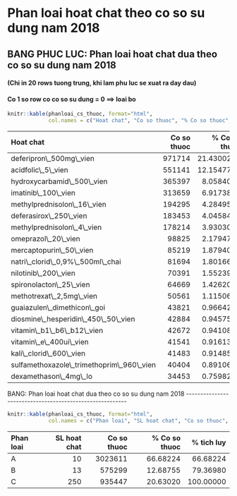 Phan loai hoat chat theo co so su dung nam 2018
===============================================

BANG PHUC LUC: Phan loai hoat chat dua theo co so su dung nam 2018
------------------------------------------------------------------

#### (Chi in 20 rows tuong trung, khi lam phu luc se xuat ra day dau)

#### Co 1 so row co co so su dung = 0 ==&gt; loai bo

``` r
knitr::kable(phanloai_cs_thuoc, format="html", 
             col.names = c("Hoat chat", "Co so thuoc", "% Co so thuoc", "% tich luy"))
```

<table>
<thead>
<tr>
<th style="text-align:left;">
Hoat chat
</th>
<th style="text-align:right;">
Co so thuoc
</th>
<th style="text-align:right;">
% Co so thuoc
</th>
<th style="text-align:right;">
% tich luy
</th>
</tr>
</thead>
<tbody>
<tr>
<td style="text-align:left;">
deferipron\_500mg\_vien
</td>
<td style="text-align:right;">
971714
</td>
<td style="text-align:right;">
21.4300286
</td>
<td style="text-align:right;">
21.43003
</td>
</tr>
<tr>
<td style="text-align:left;">
acidfolic\_5\_vien
</td>
<td style="text-align:right;">
551141
</td>
<td style="text-align:right;">
12.1547774
</td>
<td style="text-align:right;">
33.58481
</td>
</tr>
<tr>
<td style="text-align:left;">
hydroxycarbamid\_500\_vien
</td>
<td style="text-align:right;">
365397
</td>
<td style="text-align:right;">
8.0584083
</td>
<td style="text-align:right;">
41.64321
</td>
</tr>
<tr>
<td style="text-align:left;">
imatinib\_100\_vien
</td>
<td style="text-align:right;">
313659
</td>
<td style="text-align:right;">
6.9173865
</td>
<td style="text-align:right;">
48.56060
</td>
</tr>
<tr>
<td style="text-align:left;">
methylprednisolon\_16\_vien
</td>
<td style="text-align:right;">
194295
</td>
<td style="text-align:right;">
4.2849515
</td>
<td style="text-align:right;">
52.84555
</td>
</tr>
<tr>
<td style="text-align:left;">
deferasirox\_250\_vien
</td>
<td style="text-align:right;">
183453
</td>
<td style="text-align:right;">
4.0458438
</td>
<td style="text-align:right;">
56.89140
</td>
</tr>
<tr>
<td style="text-align:left;">
methylprednisolon\_4\_vien
</td>
<td style="text-align:right;">
178214
</td>
<td style="text-align:right;">
3.9303037
</td>
<td style="text-align:right;">
60.82170
</td>
</tr>
<tr>
<td style="text-align:left;">
omeprazol\_20\_vien
</td>
<td style="text-align:right;">
98825
</td>
<td style="text-align:right;">
2.1794711
</td>
<td style="text-align:right;">
63.00117
</td>
</tr>
<tr>
<td style="text-align:left;">
mercaptopurin\_50\_vien
</td>
<td style="text-align:right;">
85219
</td>
<td style="text-align:right;">
1.8794065
</td>
<td style="text-align:right;">
64.88058
</td>
</tr>
<tr>
<td style="text-align:left;">
natri\_clorid\_0,9%\_500ml\_chai
</td>
<td style="text-align:right;">
81694
</td>
<td style="text-align:right;">
1.8016667
</td>
<td style="text-align:right;">
66.68224
</td>
</tr>
<tr>
<td style="text-align:left;">
nilotinib\_200\_vien
</td>
<td style="text-align:right;">
70391
</td>
<td style="text-align:right;">
1.5523921
</td>
<td style="text-align:right;">
68.23464
</td>
</tr>
<tr>
<td style="text-align:left;">
spironolacton\_25\_vien
</td>
<td style="text-align:right;">
64669
</td>
<td style="text-align:right;">
1.4262000
</td>
<td style="text-align:right;">
69.66084
</td>
</tr>
<tr>
<td style="text-align:left;">
methotrexat\_2,5mg\_vien
</td>
<td style="text-align:right;">
50561
</td>
<td style="text-align:right;">
1.1150644
</td>
<td style="text-align:right;">
70.77590
</td>
</tr>
<tr>
<td style="text-align:left;">
guaiazulen\_dimethicon\_goi
</td>
<td style="text-align:right;">
43821
</td>
<td style="text-align:right;">
0.9664215
</td>
<td style="text-align:right;">
71.74232
</td>
</tr>
<tr>
<td style="text-align:left;">
diosmine\_hesperidin\_450\_50\_vien
</td>
<td style="text-align:right;">
42884
</td>
<td style="text-align:right;">
0.9457570
</td>
<td style="text-align:right;">
72.68808
</td>
</tr>
<tr>
<td style="text-align:left;">
vitamin\_b1\_b6\_b12\_vien
</td>
<td style="text-align:right;">
42672
</td>
<td style="text-align:right;">
0.9410816
</td>
<td style="text-align:right;">
73.62916
</td>
</tr>
<tr>
<td style="text-align:left;">
vitamin\_e\_400ui\_vien
</td>
<td style="text-align:right;">
41541
</td>
<td style="text-align:right;">
0.9161387
</td>
<td style="text-align:right;">
74.54530
</td>
</tr>
<tr>
<td style="text-align:left;">
kali\_clorid\_600\_vien
</td>
<td style="text-align:right;">
41483
</td>
<td style="text-align:right;">
0.9148596
</td>
<td style="text-align:right;">
75.46016
</td>
</tr>
<tr>
<td style="text-align:left;">
sulfamethoxazole\_trimethoprim\_960\_vien
</td>
<td style="text-align:right;">
40404
</td>
<td style="text-align:right;">
0.8910635
</td>
<td style="text-align:right;">
76.35122
</td>
</tr>
<tr>
<td style="text-align:left;">
dexamethason\_4mg\_lo
</td>
<td style="text-align:right;">
34453
</td>
<td style="text-align:right;">
0.7598211
</td>
<td style="text-align:right;">
77.11104
</td>
</tr>
</tbody>
</table>
BANG: Phan loai hoat chat dua theo co so su dung nam 2018
---------------------------------------------------------

``` r
knitr::kable(phanloai_cs_thuoc, format="html", 
             col.names = c("Phan loai", "SL hoat chat", "Co so thuoc", "% Co so thuoc", "% tich luy"))
```

<table>
<thead>
<tr>
<th style="text-align:left;">
Phan loai
</th>
<th style="text-align:right;">
SL hoat chat
</th>
<th style="text-align:right;">
Co so thuoc
</th>
<th style="text-align:right;">
% Co so thuoc
</th>
<th style="text-align:right;">
% tich luy
</th>
</tr>
</thead>
<tbody>
<tr>
<td style="text-align:left;">
A
</td>
<td style="text-align:right;">
10
</td>
<td style="text-align:right;">
3023611
</td>
<td style="text-align:right;">
66.68224
</td>
<td style="text-align:right;">
66.68224
</td>
</tr>
<tr>
<td style="text-align:left;">
B
</td>
<td style="text-align:right;">
13
</td>
<td style="text-align:right;">
575299
</td>
<td style="text-align:right;">
12.68755
</td>
<td style="text-align:right;">
79.36980
</td>
</tr>
<tr>
<td style="text-align:left;">
C
</td>
<td style="text-align:right;">
250
</td>
<td style="text-align:right;">
935447
</td>
<td style="text-align:right;">
20.63020
</td>
<td style="text-align:right;">
100.00000
</td>
</tr>
</tbody>
</table>
